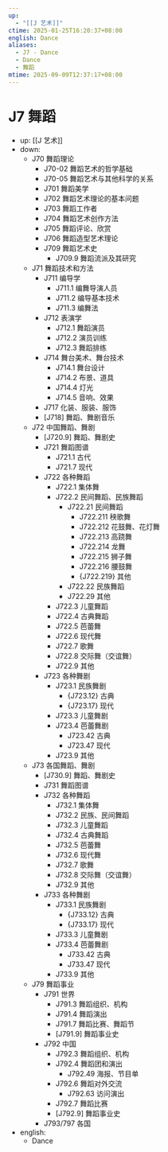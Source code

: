 ```yaml
---
up:
  - "[[J 艺术]]"
ctime: 2025-01-25T16:20:37+08:00
english: Dance
aliases:
  - J7 - Dance
  - Dance
  - 舞蹈
mtime: 2025-09-09T12:37:17+08:00
---
```


# J7 舞蹈

- up: [[J 艺术]]
- down:
	- J70 舞蹈理论
		- J70-02 舞蹈艺术的哲学基础
		- J70-05 舞蹈艺术与其他科学的关系
		- J701 舞蹈美学
		- J702 舞蹈艺术理论的基本问题
		- J703 舞蹈工作者
		- J704 舞蹈艺术创作方法
		- J705 舞蹈评论、欣赏
		- J706 舞蹈造型艺术理论
		- J709 舞蹈艺术史
			- J709.9 舞蹈流派及其研究
	- J71 舞蹈技术和方法
		- J711 编导学
			- J711.1 编舞导演人员
			- J711.2 编导基本技术
			- J711.3 编舞法
		- J712 表演学
			- J712.1 舞蹈演员
			- J712.2 演员训练
			- J712.3 舞蹈排练
		- J714 舞台美术、舞台技术
			- J714.1 舞台设计
			- J714.2 布景、道具
			- J714.4 灯光
			- J714.5 音响、效果
		- J717 化装、服装、服饰
		- [J718] 舞蹈、舞剧音乐
	- J72 中国舞蹈、舞剧
		- [J720.9] 舞蹈、舞剧史
		- J721 舞蹈图谱
			- J721.1 古代
			- J721.7 现代
		- J722 各种舞蹈
			- J722.1 集体舞
			- J722.2 民间舞蹈、民族舞蹈
				- J722.21 民间舞蹈
					- J722.211 秧歌舞
					- J722.212 花鼓舞、花灯舞
					- J722.213 高跷舞
					- J722.214 龙舞
					- J722.215 狮子舞
					- J722.216 腰鼓舞
					- {J722.219} 其他
				- J722.22 民族舞蹈
				- J722.29 其他
			- J722.3 儿童舞蹈
			- J722.4 古典舞蹈
			- J722.5 芭蕾舞
			- J722.6 现代舞
			- J722.7 歌舞
			- J722.8 交际舞（交谊舞）
			- J722.9 其他
		- J723 各种舞剧
			- J723.1 民族舞剧
				- {J723.12} 古典
				- {J723.17} 现代
			- J723.3 儿童舞剧
			- J723.4 芭蕾舞剧
				- J723.42 古典
				- J723.47 现代
			- J723.9 其他
	- J73 各国舞蹈、舞剧
		- [J730.9] 舞蹈、舞剧史
		- J731 舞蹈图谱
		- J732 各种舞蹈
			- J732.1 集体舞
			- J732.2 民族、民间舞蹈
			- J732.3 儿童舞蹈
			- J732.4 古典舞蹈
			- J732.5 芭蕾舞
			- J732.6 现代舞
			- J732.7 歌舞
			- J732.8 交际舞（交谊舞）
			- J732.9 其他
		- J733 各种舞剧
			- J733.1 民族舞剧
				- {J733.12} 古典
				- {J733.17} 现代
			- J733.3 儿童舞剧
			- J733.4 芭蕾舞剧
				- J733.42 古典
				- J733.47 现代
			- J733.9 其他
	- J79 舞蹈事业
		- J791 世界
			- J791.3 舞蹈组织、机构
			- J791.4 舞蹈演出
			- J791.7 舞蹈比赛、舞蹈节
			- [J791.9] 舞蹈事业史
		- J792 中国
			- J792.3 舞蹈组织、机构
			- J792.4 舞蹈团和演出
				- J792.49 海报、节目单
			- J792.6 舞蹈对外交流
				- J792.63 访问演出
			- J792.7 舞蹈比赛
			- [J792.9] 舞蹈事业史
		- J793/797 各国
- english:
	- Dance
